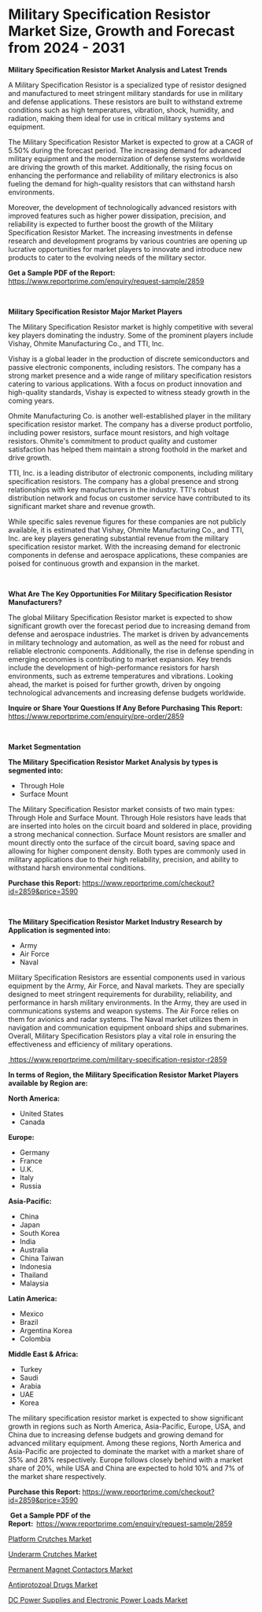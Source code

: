 <p><h1>Military Specification Resistor Market Size, Growth and Forecast from 2024 - 2031</h1></p><p><strong>Military Specification Resistor Market Analysis and Latest Trends</strong></p>
<p><p>A Military Specification Resistor is a specialized type of resistor designed and manufactured to meet stringent military standards for use in military and defense applications. These resistors are built to withstand extreme conditions such as high temperatures, vibration, shock, humidity, and radiation, making them ideal for use in critical military systems and equipment.</p><p>The Military Specification Resistor Market is expected to grow at a CAGR of 5.50% during the forecast period. The increasing demand for advanced military equipment and the modernization of defense systems worldwide are driving the growth of this market. Additionally, the rising focus on enhancing the performance and reliability of military electronics is also fueling the demand for high-quality resistors that can withstand harsh environments.</p><p>Moreover, the development of technologically advanced resistors with improved features such as higher power dissipation, precision, and reliability is expected to further boost the growth of the Military Specification Resistor Market. The increasing investments in defense research and development programs by various countries are opening up lucrative opportunities for market players to innovate and introduce new products to cater to the evolving needs of the military sector.</p></p>
<p><strong>Get a Sample PDF of the Report:&nbsp;</strong> <a href="https://www.reportprime.com/enquiry/request-sample/2859">https://www.reportprime.com/enquiry/request-sample/2859</a></p>
<p>&nbsp;</p>
<p><strong>Military Specification Resistor Major Market Players</strong></p>
<p><p>The Military Specification Resistor market is highly competitive with several key players dominating the industry. Some of the prominent players include Vishay, Ohmite Manufacturing Co., and TTI, Inc.</p><p>Vishay is a global leader in the production of discrete semiconductors and passive electronic components, including resistors. The company has a strong market presence and a wide range of military specification resistors catering to various applications. With a focus on product innovation and high-quality standards, Vishay is expected to witness steady growth in the coming years.</p><p>Ohmite Manufacturing Co. is another well-established player in the military specification resistor market. The company has a diverse product portfolio, including power resistors, surface mount resistors, and high voltage resistors. Ohmite's commitment to product quality and customer satisfaction has helped them maintain a strong foothold in the market and drive growth.</p><p>TTI, Inc. is a leading distributor of electronic components, including military specification resistors. The company has a global presence and strong relationships with key manufacturers in the industry. TTI's robust distribution network and focus on customer service have contributed to its significant market share and revenue growth.</p><p>While specific sales revenue figures for these companies are not publicly available, it is estimated that Vishay, Ohmite Manufacturing Co., and TTI, Inc. are key players generating substantial revenue from the military specification resistor market. With the increasing demand for electronic components in defense and aerospace applications, these companies are poised for continuous growth and expansion in the market.</p></p>
<p>&nbsp;</p>
<p><strong>What Are The Key Opportunities For Military Specification Resistor Manufacturers?</strong></p>
<p><p>The global Military Specification Resistor market is expected to show significant growth over the forecast period due to increasing demand from defense and aerospace industries. The market is driven by advancements in military technology and automation, as well as the need for robust and reliable electronic components. Additionally, the rise in defense spending in emerging economies is contributing to market expansion. Key trends include the development of high-performance resistors for harsh environments, such as extreme temperatures and vibrations. Looking ahead, the market is poised for further growth, driven by ongoing technological advancements and increasing defense budgets worldwide.</p></p>
<p><strong>Inquire or Share Your Questions If Any Before Purchasing This Report:</strong> <a href="https://www.reportprime.com/enquiry/pre-order/2859">https://www.reportprime.com/enquiry/pre-order/2859</a></p>
<p>&nbsp;</p>
<p><strong>Market Segmentation</strong></p>
<p><strong>The Military Specification Resistor Market Analysis by types is segmented into:</strong></p>
<p><ul><li>Through Hole</li><li>Surface Mount</li></ul></p>
<p><p>The Military Specification Resistor market consists of two main types: Through Hole and Surface Mount. Through Hole resistors have leads that are inserted into holes on the circuit board and soldered in place, providing a strong mechanical connection. Surface Mount resistors are smaller and mount directly onto the surface of the circuit board, saving space and allowing for higher component density. Both types are commonly used in military applications due to their high reliability, precision, and ability to withstand harsh environmental conditions.</p></p>
<p><strong>Purchase this Report:&nbsp;</strong><a href="https://www.reportprime.com/checkout?id=2859&price=3590">https://www.reportprime.com/checkout?id=2859&price=3590</a></p>
<p>&nbsp;</p>
<p><strong>The Military Specification Resistor Market Industry Research by Application is segmented into:</strong></p>
<p><ul><li>Army</li><li>Air Force</li><li>Naval</li></ul></p>
<p><p>Military Specification Resistors are essential components used in various equipment by the Army, Air Force, and Naval markets. They are specially designed to meet stringent requirements for durability, reliability, and performance in harsh military environments. In the Army, they are used in communications systems and weapon systems. The Air Force relies on them for avionics and radar systems. The Naval market utilizes them in navigation and communication equipment onboard ships and submarines. Overall, Military Specification Resistors play a vital role in ensuring the effectiveness and efficiency of military operations.</p></p>
<p><a href="https://www.reportprime.com/military-specification-resistor-r2859">&nbsp;https://www.reportprime.com/military-specification-resistor-r2859</a></p>
<p><strong>In terms of Region, the Military Specification Resistor Market Players available by Region are:</strong></p>
<p>
    <p> <strong> North America: </strong>
        <ul>
            <li>United States</li>
            <li>Canada</li>
        </ul>
        </p> 
    <p> <strong> Europe: </strong>
        <ul>
            <li>Germany</li>
            <li>France</li>
            <li>U.K.</li>
            <li>Italy</li>
            <li>Russia</li>
        </ul>
        </p> 
    <p> <strong> Asia-Pacific: </strong>
        <ul>
            <li>China</li>
            <li>Japan</li>
            <li>South Korea</li>
            <li>India</li>
            <li>Australia</li>
            <li>China Taiwan</li>
            <li>Indonesia</li>
            <li>Thailand</li>
            <li>Malaysia</li>
        </ul>
        </p> 
    <p> <strong> Latin America: </strong>
        <ul>
            <li>Mexico</li>
            <li>Brazil</li>
            <li>Argentina Korea</li>
            <li>Colombia</li>
        </ul>
        </p> 
    <p> <strong> Middle East & Africa: </strong>
        <ul>
            <li>Turkey</li>
            <li>Saudi</li>
            <li>Arabia</li>
            <li>UAE</li>
            <li>Korea</li>
        </ul>
    </p>
    </p>
<p><p>The military specification resistor market is expected to show significant growth in regions such as North America, Asia-Pacific, Europe, USA, and China due to increasing defense budgets and growing demand for advanced military equipment. Among these regions, North America and Asia-Pacific are projected to dominate the market with a market share of 35% and 28% respectively. Europe follows closely behind with a market share of 20%, while USA and China are expected to hold 10% and 7% of the market share respectively.</p></p>
<p><strong>Purchase this Report: </strong><a href="https://www.reportprime.com/checkout?id=2859&price=3590">https://www.reportprime.com/checkout?id=2859&price=3590</a></p>
<p>&nbsp;<strong>Get a Sample PDF of the Report:&nbsp;&nbsp;</strong><a href="https://www.reportprime.com/enquiry/request-sample/2859">https://www.reportprime.com/enquiry/request-sample/2859</a></p>
<p><strong></strong></p>
<p><p><a href="https://issuu.com/reportprime-2/docs/platform-crutches-market-size-2030.pptx">Platform Crutches Market</a></p><p><a href="https://issuu.com/reportprime-2/docs/underarm-crutches-market-size-2030.pptx">Underarm Crutches Market</a></p><p><a href="https://www.linkedin.com/pulse/permanent-magnet-contactors-market-outlook-forecast-from-2024-rppsc">Permanent Magnet Contactors Market</a></p><p><a href="https://medium.com/@rhys_bevs91/antiprotozoal-drugs-market-trends-and-analysis-opportunities-and-challenges-for-future-growth-98f64254637e">Antiprotozoal Drugs Market</a></p><p><a href="https://medium.com/@rhys_bevs91/global-dc-power-supplies-and-electronic-power-loads-market-is-projected-to-grow-at-a-cagr-of-7-5-b7285e06ffb9">DC Power Supplies and Electronic Power Loads Market</a></p></p>